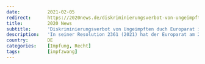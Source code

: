 ```yaml
---
date:          2021-02-05
redirect:      https://2020news.de/diskriminierungsverbot-von-ungeimpften-duch-europarat-ist-ohne-bindungswirkung/
title:         2020 News
subtitle:      'Diskriminierungsverbot von Ungeimpften duch Europarat ist ohne Bindungswirkung'
description:   'In seiner Resolution 2361 (2021) hat der Europarat am 27. Januar 2021 die Rahmenbedingungen der europäischen Impfstrategie festgelegt. Dabei hat er auch beschlossen, dass es nicht zu einer Diskriminierung von Ungeimpften kommen darf. Jedoch: die Beschlüsse des Europarats haben keinerlei Bedingungswirkung für die Mitgliedstaaten. Dies gilt auch für den Aufforderung, qualitativ hochwertige Studien durchzuführen, die […]'
country:       DE
categories:    [Impfung, Recht]
tags:          [impfzwang]
---
```

